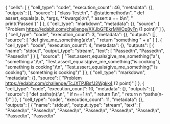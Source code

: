 {
 "cells": [
  {
   "cell_type": "code",
   "execution_count": 46,
   "metadata": {},
   "outputs": [],
   "source": [
    "class Test:\n",
    "    @staticmethod\n",
    "    def assert_equals(a, b, *args, **kwargs):\n",
    "        assert a == b\n",
    "        print('Passed')"
   ]
  },
  {
   "cell_type": "markdown",
   "metadata": {},
   "source": [
    "Problem https://edabit.com/challenge/XXJbGFEkrMWCp8yFn (1 point)"
   ]
  },
  {
   "cell_type": "code",
   "execution_count": 3,
   "metadata": {},
   "outputs": [],
   "source": [
    "def give_me_something(a):\n",
    "    return \"something \" + a"
   ]
  },
  {
   "cell_type": "code",
   "execution_count": 4,
   "metadata": {},
   "outputs": [
    {
     "name": "stdout",
     "output_type": "stream",
     "text": [
      "Passed\n",
      "Passed\n",
      "Passed\n"
     ]
    }
   ],
   "source": [
    "Test.assert_equals(give_me_something(\"a\"), \"something a\")\n",
    "Test.assert_equals(give_me_something(\"is cooking\"), \"something is cooking\")\n",
    "Test.assert_equals(give_me_something(\" is cooking\"), \"something  is cooking\")"
   ]
  },
  {
   "cell_type": "markdown",
   "metadata": {},
   "source": [
    "Problem https://edabit.com/challenge/TcJXTPJBsfJ2Wgkk4 (2 point)"
   ]
  },
  {
   "cell_type": "code",
   "execution_count": 10,
   "metadata": {},
   "outputs": [],
   "source": [
    "def paths(n):\n",
    "    if n==1:\n",
    "        return 1\n",
    "    return n *paths(n-1)"
   ]
  },
  {
   "cell_type": "code",
   "execution_count": 11,
   "metadata": {},
   "outputs": [
    {
     "name": "stdout",
     "output_type": "stream",
     "text": [
      "Passed\n",
      "Passed\n",
      "Passed\n",
      "Passed\n",
      "Passed\n",
      "Passed\n",
      "Passed\n",
      "Passed\n"
